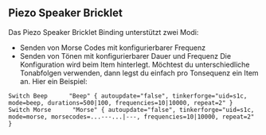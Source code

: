 ## Piezo Speaker Bricklet
Das Piezo Speaker Bricklet Binding unterstützt zwei Modi:
  * Senden von Morse Codes mit konfigurierbarer Frequenz
  * Senden von Tönen mit konfigurierbarer Dauer und Frequenz
Die Konfiguration wird beim Item hinterlegt. Möchtest du unterschiedliche Tonabfolgen verwenden, dann legst du einfach pro Tonsequenz ein Item an. Hier ein Beispiel:

```
Switch Beep      "Beep" { autoupdate="false", tinkerforge="uid=s1c, mode=beep, durations=500|100, frequencies=10|10000, repeat=2" }
Switch Morse      "Morse" { autoupdate="false", tinkerforge="uid=s1c, mode=morse, morsecodes=...---...|---, frequencies=10|10000, repeat=2" }
```
